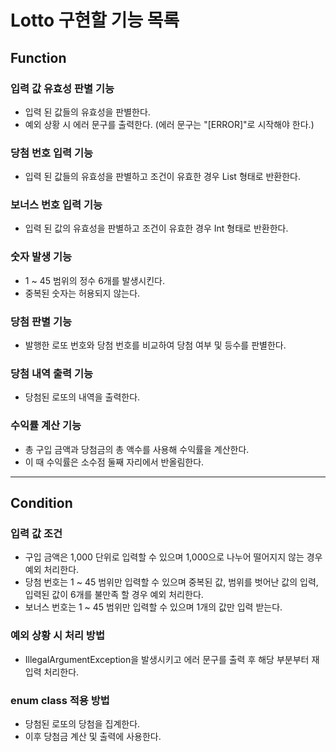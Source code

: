 # Lotto 구현할 기능 목록

## Function

### 입력 값 유효성 판별 기능
- 입력 된 값들의 유효성을 판별한다.
- 예외 상황 시 에러 문구를 출력한다. (에러 문구는 "[ERROR]"로 시작해야 한다.)

### 당첨 번호 입력 기능
- 입력 된 값들의 유효성을 판별하고 조건이 유효한 경우 List<Int> 형태로 반환한다.

### 보너스 번호 입력 기능
- 입력 된 값의 유효성을 판별하고 조건이 유효한 경우 Int 형태로 반환한다.

### 숫자 발생 기능
- 1 ~ 45 범위의 정수 6개를 발생시킨다.
- 중복된 숫자는 허용되지 않는다.

### 당첨 판별 기능
- 발행한 로또 번호와 당첨 번호를 비교하여 당첨 여부 및 등수를 판별한다.

### 당첨 내역 출력 기능
- 당첨된 로또의 내역을 출력한다.

### 수익률 계산 기능
- 총 구입 금액과 당첨금의 총 액수를 사용해 수익률을 계산한다.
- 이 때 수익률은 소수점 둘째 자리에서 반올림한다.

---

## Condition

### 입력 값 조건
- 구입 금액은 1,000 단위로 입력할 수 있으며 1,000으로 나누어 떨어지지 않는 경우 예외 처리한다.
- 당첨 번호는 1 ~ 45 범위만 입력할 수 있으며 중복된 값, 범위를 벗어난 값의 입력, 입력된 값이 6개를 불만족 할 경우 예외 처리한다.
- 보너스 번호는 1 ~ 45 범위만 입력할 수 있으며 1개의 값만 입력 받는다.

### 예외 상황 시 처리 방법
- IllegalArgumentException을 발생시키고 에러 문구를 출력 후 해당 부분부터 재입력 처리한다.

### enum class 적용 방법
- 당첨된 로또의 당첨을 집계한다.
- 이후 당첨금 계산 및 출력에 사용한다.